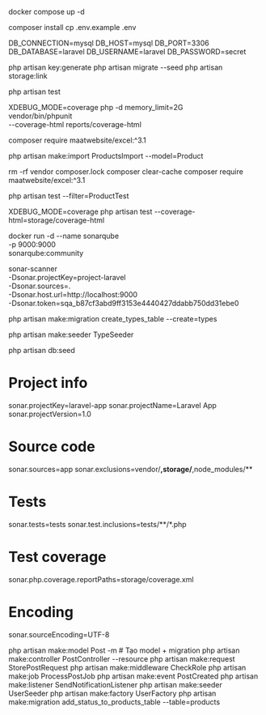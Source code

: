 docker compose up -d

composer install
cp .env.example .env

DB_CONNECTION=mysql
DB_HOST=mysql
DB_PORT=3306
DB_DATABASE=laravel
DB_USERNAME=laravel
DB_PASSWORD=secret

php artisan key:generate
php artisan migrate --seed
php artisan storage:link

php artisan test

XDEBUG_MODE=coverage php -d memory_limit=2G \
    vendor/bin/phpunit \
    --coverage-html reports/coverage-html

composer require maatwebsite/excel:^3.1

php artisan make:import ProductsImport --model=Product

rm -rf vendor composer.lock
composer clear-cache
composer require maatwebsite/excel:^3.1

php artisan test --filter=ProductTest

XDEBUG_MODE=coverage php artisan test --coverage-html=storage/coverage-html

docker run -d --name sonarqube \
  -p 9000:9000 \
  sonarqube:community

sonar-scanner \
  -Dsonar.projectKey=project-laravel \
  -Dsonar.sources=. \
  -Dsonar.host.url=http://localhost:9000 \
  -Dsonar.token=sqa_b87cf3abd9ff3153e4440427ddabb750dd31ebe0

php artisan make:migration create_types_table --create=types

php artisan make:seeder TypeSeeder

php artisan db:seed

# Project info
sonar.projectKey=laravel-app
sonar.projectName=Laravel App
sonar.projectVersion=1.0

# Source code
sonar.sources=app
sonar.exclusions=vendor/**,storage/**,node_modules/**

# Tests
sonar.tests=tests
sonar.test.inclusions=tests/**/*.php

# Test coverage
sonar.php.coverage.reportPaths=storage/coverage.xml

# Encoding
sonar.sourceEncoding=UTF-8

php artisan make:model Post -m        # Tạo model + migration
php artisan make:controller PostController --resource
php artisan make:request StorePostRequest
php artisan make:middleware CheckRole
php artisan make:job ProcessPostJob
php artisan make:event PostCreated
php artisan make:listener SendNotificationListener
php artisan make:seeder UserSeeder
php artisan make:factory UserFactory
php artisan make:migration add_status_to_products_table --table=products

